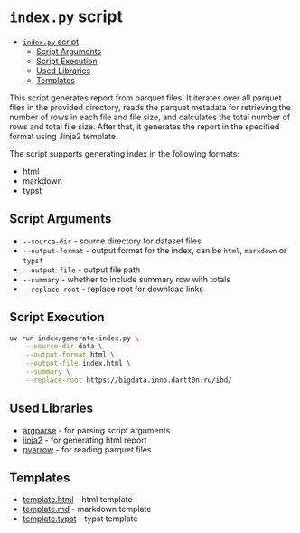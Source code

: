 # `index.py` script

- [`index.py` script](#indexpy-script)
  - [Script Arguments](#script-arguments)
  - [Script Execution](#script-execution)
  - [Used Libraries](#used-libraries)
  - [Templates](#templates)


This script generates report from parquet files. It iterates over all parquet files in the provided directory, reads the parquet metadata for retrieving the number of rows in each file and file size, and calculates the total number of rows and total file size. After that, it generates the report in the specified format using Jinja2 template.

The script supports generating index in the following formats:
- html
- markdown
- typst

## Script Arguments

- `--source-dir` - source directory for dataset files
- `--output-format` - output format for the index, can be `html`, `markdown` or `typst`
- `--output-file` - output file path
- `--summary` - whether to include summary row with totals
- `--replace-root` - replace root for download links

## Script Execution

```bash
uv run index/generate-index.py \
    --source-dir data \
    --output-format html \
    --output-file index.html \
    --summary \
    --replace-root https://bigdata.inno.dartt0n.ru/ibd/
```

## Used Libraries

- [argparse](https://docs.python.org/3/library/argparse.html) - for parsing script arguments
- [jinja2](https://jinja.palletsprojects.com/) - for generating html report
- [pyarrow](https://arrow.apache.org/docs/python/) - for reading parquet files

## Templates

- [template.html](templates/template.html) - html template
- [template.md](templates/template.md) - markdown template
- [template.typst](templates/template.typst) - typst template